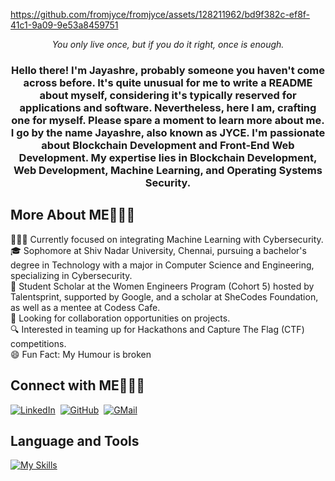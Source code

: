https://github.com/fromjyce/fromjyce/assets/128211962/bd9f382c-ef8f-41c1-9a09-9e53a8459751

<html>
<p align="center">
<i>You only live once, but if you do it right, once is enough.</i>
</p>
<h3 align="center">
Hello there! I'm Jayashre, probably someone you haven't come across before. It's quite unusual for me to write a README about myself, considering it's typically reserved for applications and software. Nevertheless, here I am, crafting one for myself. Please spare a moment to learn more about me. I go by the name Jayashre, also known as JYCE. I'm passionate about Blockchain Development and Front-End Web Development. My expertise lies in Blockchain Development, Web Development, Machine Learning, and Operating Systems Security.
</h3>

<h2>More About ME🙋🏻‍♀</h2>
<p>
👩🏻‍💻 Currently focused on integrating Machine Learning with Cybersecurity.<br>
🎓 Sophomore at Shiv Nadar University, Chennai, pursuing a bachelor's degree in Technology with a major in Computer Science and Engineering, specializing in Cybersecurity.<br>
💼 Student Scholar at the Women Engineers Program (Cohort 5) hosted by Talentsprint, supported by Google, and a scholar at SheCodes Foundation, as well as a mentee at Codess Cafe.<br>
🤝 Looking for collaboration opportunities on projects.<br>
🔍 Interested in teaming up for Hackathons and Capture The Flag (CTF) competitions.<br>
😄 Fun Fact: My Humour is broken
</p>

<h2>Connect with ME🙋🏻‍♀</h2>
</html>

[![LinkedIn](https://skillicons.dev/icons?i=linkedin)](https://www.linkedin.com/in/jayashrek/)&nbsp;
[![GitHub](https://skillicons.dev/icons?i=github)](https://github.com/fromjyce)&nbsp;
[![GMail](https://skillicons.dev/icons?i=gmail)](jaya2004kra@gmail.com)&nbsp;

<html>
<h2>Language and Tools</h2>
</html>

[![My Skills](https://skillicons.dev/icons?i=c,py,anaconda,mysql,opencv,tensorflow,vscode,pytorch,pycharm,latex,git,gitlab,github,md,scala,haskell,java,eclipse,html,css,js,netlify,nodejs,react,npm,flask,linux,ubuntu,gtk,windows,kali,bash,powershell,postgres,codepen,kotlin,gradle,androidstudio,materialui,wordpress,sass,vite,nextjs,vercel,figma,solidity,bootstrap,sklearn,gcp,docker,wireshark)](https://skillicons.dev)


